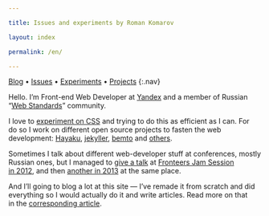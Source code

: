 ```yaml
---

title: Issues and experiments by Roman Komarov

layout: index

permalink: /en/

---
```


[Blog](blog/) • [Issues](issues/) • [Experiments](fun/) • [Projects](projects/)
{:.nav}

Hello. I’m Front-end Web Developer at [Yandex](http://yandex.com) and a member of Russian “[Web Standards](http://web-standards.ru/about/en/)” community.

I love to [experiment on CSS](fun/) and trying to do this as efficient as I can. For do so I work on different open source projects to fasten the web development: [Hayaku](http://hayakubundle.com), [jekyller](gh:shower/jekyller), [bemto](gh:kizu/bemto) and [others](gh:kizu?tab=repositories).

Sometimes I talk about different web-developer stuff at conferences, mostly Russian ones, but I managed to [give a talk](http://vimeo.com/51897358) at [Fronteers Jam Session in 2012](http://fronteers.nl/congres/2012/jam-session), and then [another in 2013](https://fronteers.nl/congres/2013/jam-session/dont-look-into-the-source) at the same place.

And I’ll going to blog a lot at this site — I’ve remade it from scratch and did everything so I would actually do it and write articles. Read more on that in the [corresponding article](:restart).
